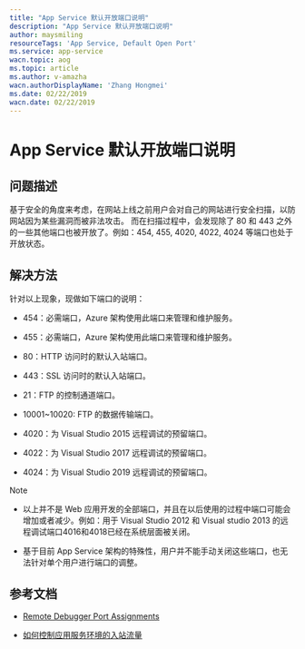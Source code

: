 ```yaml
---
title: "App Service 默认开放端口说明"
description: "App Service 默认开放端口说明"
author: maysmiling
resourceTags: 'App Service, Default Open Port'
ms.service: app-service
wacn.topic: aog
ms.topic: article
ms.author: v-amazha
wacn.authorDisplayName: 'Zhang Hongmei'
ms.date: 02/22/2019
wacn.date: 02/22/2019
---
```


# App Service 默认开放端口说明

## 问题描述

基于安全的角度来考虑，在网站上线之前用户会对自己的网站进行安全扫描，以防网站因为某些漏洞而被非法攻击。
而在扫描过程中，会发现除了 80 和 443 之外的一些其他端口也被开放了。例如：454, 455, 4020, 4022, 4024 等端口也处于开放状态。

## 解决方法

针对以上现象，现做如下端口的说明：

* 454：必需端口，Azure 架构使用此端口来管理和维护服务。

* 455：必需端口，Azure 架构使用此端口来管理和维护服务。

* 80：HTTP 访问时的默认入站端口。

* 443：SSL 访问时的默认入站端口。

* 21：FTP 的控制通道端口。

* 10001~10020: FTP 的数据传输端口。

* 4020：为 Visual Studio 2015 远程调试的预留端口。

* 4022：为 Visual Studio 2017 远程调试的预留端口。

* 4024：为 Visual Studio 2019 远程调试的预留端口。

> [!NOTE]
>
> * 以上并不是 Web 应用开发的全部端口，并且在以后使用的过程中端口可能会增加或者减少。例如：用于 Visual Studio 2012 和 Visual studio 2013 的远程调试端口4016和4018已经在系统层面被关闭。
>
> * 基于目前 App Service 架构的特殊性，用户并不能手动关闭这些端口，也无法针对单个用户进行端口的调整。

## 参考文档

* [Remote Debugger Port Assignments](https://github.com/MicrosoftDocs/visualstudio-docs/blob/master/docs/debugger/remote-debugger-port-assignments.md)

* [如何控制应用服务环境的入站流量](https://docs.microsoft.com/azure/app-service/environment/app-service-app-service-environment-control-inbound-traffic)
